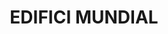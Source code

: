 ---
layout: test
title:  "EDIFICI MUNDIAL"
coordinates:
  - group1:
        - [1.459892696943591, 42.356940159980638]
        - [1.459905905785085, 42.356921422771158]
        - [1.459923792924954, 42.35692611359859]
        - [1.459926968798154, 42.356918924185408]
        - [1.459959021121497, 42.356927143199592]
        - [1.459981703210598, 42.356889062263676]
        - [1.459951941123827, 42.356879205082912]
        - [1.460042356884391, 42.356739672336239]
        - [1.459850148840394, 42.356686048246274]
        - [1.45984582038388, 42.356686685482892]
        - [1.459841451177763, 42.356688991113685]
        - [1.459838741904995, 42.35669243167473]
        - [1.459783521305556, 42.356772911565997]
        - [1.459725249617914, 42.356886172954553]
        - [1.459892696943591, 42.356940159980638]
---